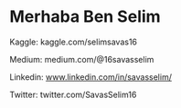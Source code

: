 # Merhaba Ben Selim


Kaggle: kaggle.com/selimsavas16

Medium: medium.com/@16savasselim

Linkedin: www.linkedin.com/in/savasselim/

Twitter: twitter.com/SavasSelim16

